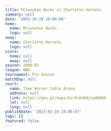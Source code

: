 ```yaml
---
title: Milwaukee Bucks vs Charlotte Hornets
summary: null
date: '2091-10-29 19:00:00'
home:
  name: Milwaukee Bucks
  logo: null
away:
  name: Charlotte Hornets
  logo: null
score:
  home: null
  away: null
season: 2090-91
league: NBA
tournament: Pre Season
matchDay: null
court:
  name: Time Warner Cable Arena
  address: null
  link: https://goo.gl/maps/GsrXsbU6djnyWbN89
  lat: null
  long: null
publishDate: '2023-02-24 10:06:47'
tags: []
featured: false
---
```

